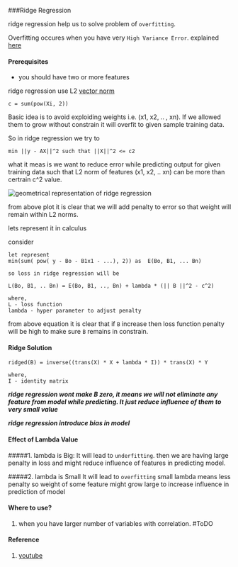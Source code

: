 ###Ridge Regression

ridge regression help us to solve problem of `overfitting`.

Overfitting occures when you have very `High Variance Error`. explained [here](https://github.com/chetandhembre/NN_Concepts/blob/master/utils/bias%20variance%20tradeoff.md)

#### Prerequisites

- you should have two or more features

ridge regression use L2 [vector norm](https://github.com/chetandhembre/NN_Concepts/blob/master/utils/Vector%20Norm.md)

```
c = sum(pow(Xi, 2))
```

Basic idea is to avoid exploiding weights i.e. (x1, x2, .. , xn). If we allowed them to grow without constrain it will overfit to given sample training data.

So in ridge regression we try to 

```
min ||y - AX||^2 such that ||X||^2 <= c2
```

what it meas is we want to reduce error while predicting output for given training data such that L2 norm of features (x1, x2, .. xn) can be more than certrain c^2 value. 

![geometrical representation of ridge regression](http://rasbt.github.io/mlxtend/user_guide/general_concepts/regularization-linear_files/l2.png)

from above plot it is clear that we will add penalty to error so that weight will remain within L2 norms.

lets represent it in calculus

consider
 
```
let represent 
min(sum( pow( y - Bo - B1x1 - ...), 2)) as  E(Bo, B1, ... Bn)

so loss in ridge regression will be

L(Bo, B1, .. Bn) = E(Bo, B1, .., Bn) + lambda * (|| B ||^2 - c^2)

where,
L - loss function
lambda - hyper parameter to adjust penalty
```

from above equation it is clear that if `B` increase then loss function penalty will be high to make sure `B` remains in constrain.

#### Ridge Solution
```
ridged(B) = inverse((trans(X) * X + lambda * I)) * trans(X) * Y

where,
I - identity matrix
```

***ridge regression wont make B zero, it means we will not eliminate any feature from model while predicting. It just reduce influence of them to very small value***

***ridge regression introduce bias in model***


#### Effect of Lambda Value

#####1. lambda is Big: 
It will lead to `underfitting`.
then we are having large penalty in loss and might reduce influence of features in predicting model.

#####2. lambda is Small
It will lead to `overfitting`
small lambda means less penalty so weight of some feature might grow large to increase influence in prediction of model


#### Where to use?
1. when you have larger number of variables with correlation.
#ToDO




#### Reference 
1. [youtube](https://www.youtube.com/watch?v=5asL5Eq2x0A&index=5&list=PLvcbYUQ5t0UFhdkiCojiFOygmbMU19BFq)